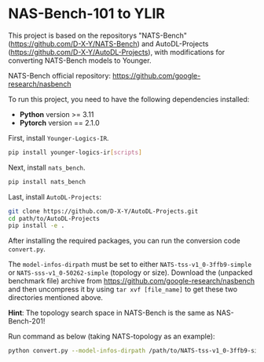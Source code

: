 # NAS-Bench-101 to YLIR
This project is based on the repositorys "NATS-Bench" (https://github.com/D-X-Y/NATS-Bench) 
and AutoDL-Projects (https://github.com/D-X-Y/AutoDL-Projects), 
with modifications for converting NATS-Bench models to Younger.

NATS-Bench official repository: [https://github.com/google-research/nasbench
](https://github.com/D-X-Y/NATS-Bench)

To run this project, you need to have the following dependencies installed:

- **Python** version >= 3.11
- **Pytorch** version == 2.1.0

First, install `Younger-Logics-IR`.
```bash
pip install younger-logics-ir[scripts]
```

Next, install `nats_bench`.
```bash
pip install nats_bench
```

Last, install `AutoDL-Projects`:
```bash
git clone https://github.com/D-X-Y/AutoDL-Projects.git
cd path/to/AutoDL-Projects
pip install -e .
```

After installing the required packages, you can run the conversion code `convert.py`.

The `model-infos-dirpath` must be set to either `NATS-tss-v1_0-3ffb9-simple` or `NATS-sss-v1_0-50262-simple` (topology or size). Download the (unpacked benchmark file) archive from [https://github.com/google-research/nasbench
](https://github.com/D-X-Y/NATS-Bench) and then uncompress it by using `tar xvf [file_name]` to get these two directories mentioned above.

**Hint**: The topology search space in NATS-Bench is the same as NAS-Bench-201!

Run command as below (taking NATS-topology as an example):
```bash
python convert.py --model-infos-dirpath /path/to/NATS-tss-v1_0-3ffb9-simple --save-dirpath /path/to/save --cache-dirpath /path/to/cache --search-space-type tss --start-index 0 --end-index 10 --opset 15 --worker-number 8
```
